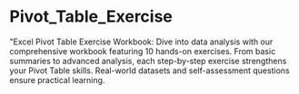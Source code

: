 # Pivot_Table_Exercise
"Excel Pivot Table Exercise Workbook: Dive into data analysis with our comprehensive workbook featuring 10 hands-on exercises. From basic summaries to advanced analysis, each step-by-step exercise strengthens your Pivot Table skills. Real-world datasets and self-assessment questions ensure practical learning.
